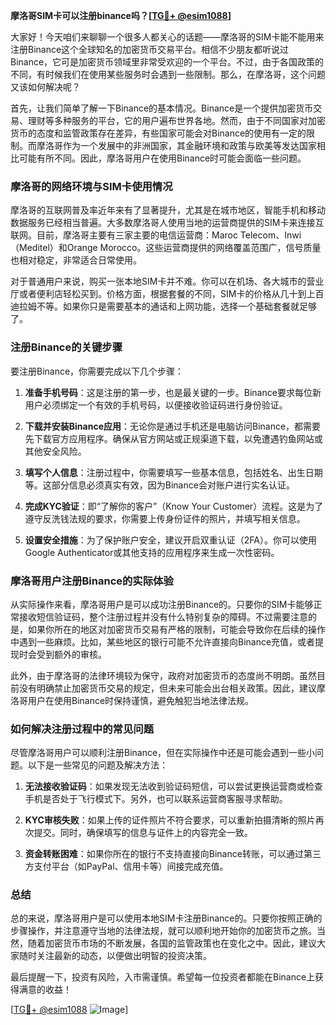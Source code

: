 **摩洛哥SIM卡可以注册binance吗？[[TG💪+ @esim1088](https://t.me/s/esim1088)]**

大家好！今天咱们来聊聊一个很多人都关心的话题——摩洛哥的SIM卡能不能用来注册Binance这个全球知名的加密货币交易平台。相信不少朋友都听说过Binance，它可是加密货币领域里非常受欢迎的一个平台。不过，由于各国政策的不同，有时候我们在使用某些服务时会遇到一些限制。那么，在摩洛哥，这个问题又该如何解决呢？

首先，让我们简单了解一下Binance的基本情况。Binance是一个提供加密货币交易、理财等多种服务的平台，它的用户遍布世界各地。然而，由于不同国家对加密货币的态度和监管政策存在差异，有些国家可能会对Binance的使用有一定的限制。而摩洛哥作为一个发展中的非洲国家，其金融环境和政策与欧美等发达国家相比可能有所不同。因此，摩洛哥用户在使用Binance时可能会面临一些问题。

### **摩洛哥的网络环境与SIM卡使用情况**

摩洛哥的互联网普及率近年来有了显著提升，尤其是在城市地区，智能手机和移动数据服务已经相当普遍。大多数摩洛哥人使用当地的运营商提供的SIM卡来连接互联网。目前，摩洛哥主要有三家主要的电信运营商：Maroc Telecom、Inwi（Meditel）和Orange Morocco。这些运营商提供的网络覆盖范围广，信号质量也相对稳定，非常适合日常使用。

对于普通用户来说，购买一张本地SIM卡并不难。你可以在机场、各大城市的营业厅或者便利店轻松买到。价格方面，根据套餐的不同，SIM卡的价格从几十到上百迪拉姆不等。如果你只是需要基本的通话和上网功能，选择一个基础套餐就足够了。

### **注册Binance的关键步骤**

要注册Binance，你需要完成以下几个步骤：

1. **准备手机号码**：这是注册的第一步，也是最关键的一步。Binance要求每位新用户必须绑定一个有效的手机号码，以便接收验证码进行身份验证。
   
2. **下载并安装Binance应用**：无论你是通过手机还是电脑访问Binance，都需要先下载官方应用程序。确保从官方网站或正规渠道下载，以免遭遇钓鱼网站或其他安全风险。

3. **填写个人信息**：注册过程中，你需要填写一些基本信息，包括姓名、出生日期等。这部分信息必须真实有效，因为Binance会对账户进行实名认证。

4. **完成KYC验证**：即“了解你的客户”（Know Your Customer）流程。这是为了遵守反洗钱法规的要求，你需要上传身份证件的照片，并填写相关信息。

5. **设置安全措施**：为了保护账户安全，建议开启双重认证（2FA）。你可以使用Google Authenticator或其他支持的应用程序来生成一次性密码。

### **摩洛哥用户注册Binance的实际体验**

从实际操作来看，摩洛哥用户是可以成功注册Binance的。只要你的SIM卡能够正常接收短信验证码，整个注册过程并没有什么特别复杂的障碍。不过需要注意的是，如果你所在的地区对加密货币交易有严格的限制，可能会导致你在后续的操作中遇到一些麻烦。比如，某些地区的银行可能不允许直接向Binance充值，或者提现时会受到额外的审核。

此外，由于摩洛哥的法律环境较为保守，政府对加密货币的态度尚不明朗。虽然目前没有明确禁止加密货币交易的规定，但未来可能会出台相关政策。因此，建议摩洛哥用户在使用Binance时保持谨慎，避免触犯当地法律法规。

### **如何解决注册过程中的常见问题**

尽管摩洛哥用户可以顺利注册Binance，但在实际操作中还是可能会遇到一些小问题。以下是一些常见的问题及解决方法：

1. **无法接收验证码**：如果发现无法收到验证码短信，可以尝试更换运营商或检查手机是否处于飞行模式下。另外，也可以联系运营商客服寻求帮助。

2. **KYC审核失败**：如果上传的证件照片不符合要求，可以重新拍摄清晰的照片再次提交。同时，确保填写的信息与证件上的内容完全一致。

3. **资金转账困难**：如果你所在的银行不支持直接向Binance转账，可以通过第三方支付平台（如PayPal、信用卡等）间接完成充值。

### **总结**

总的来说，摩洛哥用户是可以使用本地SIM卡注册Binance的。只要你按照正确的步骤操作，并注意遵守当地的法律法规，就可以顺利地开始你的加密货币之旅。当然，随着加密货币市场的不断发展，各国的监管政策也在变化之中。因此，建议大家随时关注最新的动态，以便做出明智的投资决策。

最后提醒一下，投资有风险，入市需谨慎。希望每一位投资者都能在Binance上获得满意的收益！

[[TG💪+ @esim1088](https://t.me/s/esim1088) ![Image](https://i.postimg.cc/4NQfJmqS/Snipaste-2025-05-13-00-14-12.png)]